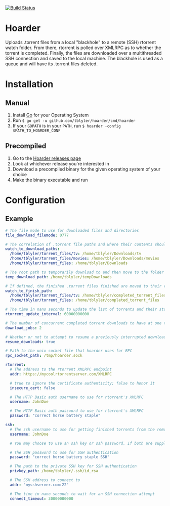 [![Build Status](https://travis-ci.org/tblyler/hoarder.svg?branch=master)](https://travis-ci.org/tblyler/hoarder)
# Hoarder
Uploads .torrent files from a local "blackhole" to a remote (SSH) rtorrent watch folder. From there, rtorrent is polled over XMLRPC as to whether the torrent is completed. Finally, the files are downloaded over a multithreaded SSH connection and saved to the local machine. The blackhole is used as a queue and will have its .torrent files deleted.

# Installation
## Manual
1. Install [Go](https://golang.org) for your Operating System
2. Run `$ go get -u github.com/tblyler/hoarder/cmd/hoarder`
3. If your `GOPATH` is in your `PATH`, run `$ hoarder -config $PATH_TO_HOARDER_CONF`

## Precompiled
1. Go to the [Hoarder releases page](https://github.com/tblyler/hoarder/releases)
2. Look at whichever release you're interested in
3. Download a precompiled binary for the given operating system of your choice
4. Make the binary executable and run

# Configuration
## Example
```yaml
# The file mode to use for downloaded files and directories
file_download_filemode: 0777

# The correlation of .torrent file paths and where their contents should be downloaded to"
watch_to_download_paths:
  /home/tblyler/torrent_files/tv: /home/tblyler/Downloads/tv
  /home/tblyler/torrent_files/movies: /home/tblyler/Downloads/movies
  /home/tblyler/torrent_files: /home/tblyler/Downloads

# The root path to temporarily download to and then move to the folder in the setting above. The destination path is created underneath the temp_download_path
temp_download_path: /home/tblyler/tempDownloads

# If defined, the finished .torrent files finished are moved to their respected path here. Otherwise, they are deleted.
watch_to_finish_path:
  /home/tblyler/torrent_files/tv: /home/tblyler/completed_torrent_files/tv
  /home/tblyler/torrent_files: /home/tblyler/completed_torrent_files

# The time in nano seconds to update the list of torrents and their statuses in rTorrent
rtorrent_update_interval: 60000000000

# The number of concurrent completed torrent downloads to have at one time
download_jobs: 2

# Whether or not to attempt to resume a previously interrupted download
resume_downloads: true

# Path to the unix socket file that hoarder uses for RPC
rpc_socket_path: /tmp/hoarder.sock

rtorrent:
  # The address to the rtorrent XMLRPC endpoint
  addr: https://mycoolrtorrentserver.com/XMLRPC

  # true to ignore the certificate authenticity; false to honor it
  insecure_cert: false

  # The HTTP Basic auth username to use for rtorrent's XMLRPC
  username: JohnDoe

  # The HTTP Basic auth password to use for rtorrent's XMLRPC
  password: "correct horse battery staple"

ssh:
  # The ssh username to use for getting finished torrents from the remote host
  username: JohnDoe

  # You may choose to use an ssh key or ssh password. If both are supplied, the password will not be used.

  # The SSH password to use for SSH authentication
  password: "correct horse battery staple SSH"

  # The path to the private SSH key for SSH authentication
  privkey_path: /home/tblyler/.ssh/id_rsa

  # The SSH address to connect to
  addr: "mysshserver.com:22"

  # The time in nano seconds to wait for an SSH connection attempt
  connect_timeout: 30000000000
```
